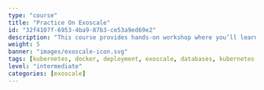 ```yaml
---
type: "course"
title: "Practice On Exoscale"
id: "32f4107f-6953-4ba9-87b3-ce53a9ed69e2"
description: "This course provides hands-on workshop where you’ll learn to deploy a microservice application in Kubernetes using Exoscale’s platform and open-source tools."
weight: 5
banner: "images/exoscale-icon.svg"
tags: [kubernetes, docker, deployment, exoscale, databases, kubernetes-resources, infrastructure]
level: "intermediate"
categories: [exoscale]
---
```

